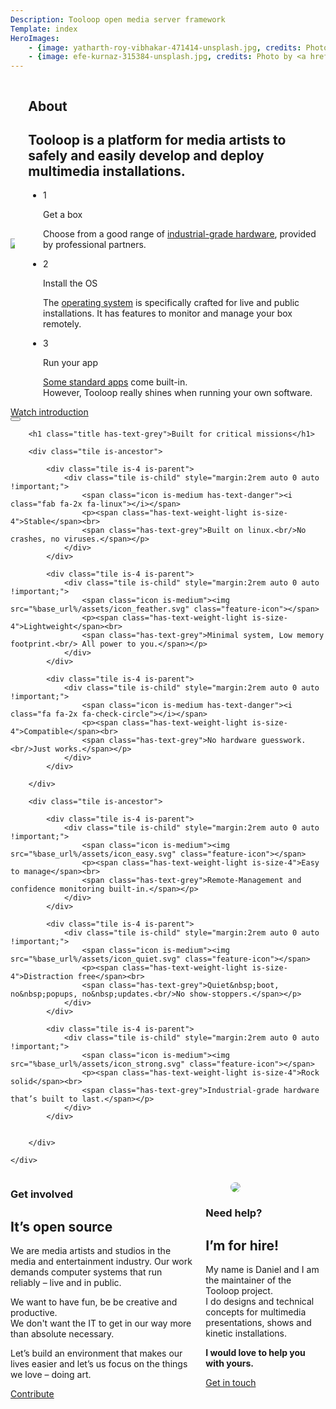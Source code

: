 ```yaml
---
Description: Tooloop open media server framework
Template: index
HeroImages: 
    - {image: yatharth-roy-vibhakar-471414-unsplash.jpg, credits: Photo by <a href="https://unsplash.com/photos/vJQCyAOegiI">yatharth roy vibhakar</a> on <a href="https://unsplash.com">Unsplash</a> }
    - {image: efe-kurnaz-315384-unsplash.jpg, credits: Photo by <a href="https://unsplash.com/photos/RnCPiXixooY">Efe Kurnaz</a> on <a href="https://unsplash.com">Unsplash</a> }
---
```


<section class="section is-medium">
    <div class="container">
        <div class="columns" style="align-items: center;">
            <div class="column is-half">
                <img src="%base_url%/assets/1-2-3-animation.gif" />
            </div>
            <div class="column is-half">
                <h1 class="title">About</h1>
                <h2 class="subtitle">Tooloop is a platform for media artists to safely and easily develop and deploy multimedia installations.</h2>
                <ul class="steps is-vertical">
                    <li class="steps-segment">
                        <span class="steps-marker">1</span>
                        <div class="steps-content">
                            <p class="is-size-4">Get a box</p>
                            <p>Choose from a good range of <a href="Boxes">industrial-grade hardware</a>, provided by professional partners.</p>
                        </div>
                    </li>
                    <li class="steps-segment">
                        <span class="steps-marker">2</span>
                        <div class="steps-content">
                            <p class="is-size-4">Install the OS</p>
                            <p>The <a href="OS">operating system</a> is specifically crafted for live and public installations. It has features to monitor and manage your box remotely.</p>
                        </div>
                    </li>
                    <li class="steps-segment">
                        <span class="steps-marker">3</span>
                        <div class="steps-content">
                            <p class="is-size-4">Run your app</p>
                            <p><a href="Apps">Some standard apps</a> come built-in.<br>However, Tooloop really shines when running your own software.</p>
                        </div>
                    </li>
                </ul>
            </div>
        </div>
    </div>
</section>

<section class="section hero is-dark is-bold has-text-centered">
    <div class="container content">
        <a href="javascript:loadIntroVideo()" class="is-size-4"><i class="fa fa-play-circle has-text-danger"></i> Watch introduction</a>
    </div>
</section>

<div id="intro-video-modal" class="modal">
    <div class="modal-background"></div>
    <div class="modal-content">
            <div class="videoWrapper">
            </div>
    </div>
    <button class="modal-close is-large" aria-label="close"></button>
</div>
<script type="text/javascript">
    function loadIntroVideo () {
        var videoWrapper = document.querySelector('#intro-video-modal .videoWrapper');
        // videoWrapper.innerHTML = '<iframe width="560" height="315" src="https://www.youtube-nocookie.com/embed/r2CbbBLVaPk?rel=0" frameborder="0" allow="autoplay; encrypted-media" allowfullscreen></iframe>';
        videoWrapper.innerHTML = '<iframe width="560" height="315" src="https://www.youtube-nocookie.com/embed/NpEaa2P7qZI?rel=0&amp;showinfo=0" frameborder="0" allow="autoplay; encrypted-media" allowfullscreen></iframe>';

        openModal('intro-video-modal');
    }
</script>

<section class="section hero is-medium is-light has-text-centered">
    <div class="container content">

        <h1 class="title has-text-grey">Built for critical missions</h1>  

        <div class="tile is-ancestor">

            <div class="tile is-4 is-parent">
                <div class="tile is-child" style="margin:2rem auto 0 auto !important;">
                    <span class="icon is-medium has-text-danger"><i class="fab fa-2x fa-linux"></i></span>
                    <p><span class="has-text-weight-light is-size-4">Stable</span><br>
                    <span class="has-text-grey">Built on linux.<br/>No crashes, no viruses.</span></p>
                </div>
            </div>

            <div class="tile is-4 is-parent">
                <div class="tile is-child" style="margin:2rem auto 0 auto !important;">
                    <span class="icon is-medium"><img src="%base_url%/assets/icon_feather.svg" class="feature-icon"></span>
                    <p><span class="has-text-weight-light is-size-4">Lightweight</span><br>
                    <span class="has-text-grey">Minimal system, Low memory footprint.<br/> All power to you.</span></p>
                </div>
            </div>

            <div class="tile is-4 is-parent">
                <div class="tile is-child" style="margin:2rem auto 0 auto !important;">
                    <span class="icon is-medium has-text-danger"><i class="fa fa-2x fa-check-circle"></i></span>
                    <p><span class="has-text-weight-light is-size-4">Compatible</span><br>
                    <span class="has-text-grey">No hardware guesswork.<br/>Just works.</span></p>
                </div>
            </div>

        </div>

        <div class="tile is-ancestor">

            <div class="tile is-4 is-parent">
                <div class="tile is-child" style="margin:2rem auto 0 auto !important;">
                    <span class="icon is-medium"><img src="%base_url%/assets/icon_easy.svg" class="feature-icon"></span>
                    <p><span class="has-text-weight-light is-size-4">Easy to manage</span><br>
                    <span class="has-text-grey">Remote-Management and confidence monitoring built-in.</span></p>
                </div>
            </div>

            <div class="tile is-4 is-parent">
                <div class="tile is-child" style="margin:2rem auto 0 auto !important;">
                    <span class="icon is-medium"><img src="%base_url%/assets/icon_quiet.svg" class="feature-icon"></span>
                    <p><span class="has-text-weight-light is-size-4">Distraction free</span><br>
                    <span class="has-text-grey">Quiet&nbsp;boot, no&nbsp;popups, no&nbsp;updates.<br/>No show-stoppers.</span></p>
                </div>
            </div>

            <div class="tile is-4 is-parent">
                <div class="tile is-child" style="margin:2rem auto 0 auto !important;">
                    <span class="icon is-medium"><img src="%base_url%/assets/icon_strong.svg" class="feature-icon"></span>
                    <p><span class="has-text-weight-light is-size-4">Rock solid</span><br>
                    <span class="has-text-grey">Industrial-grade hardware that’s built to last.</span></p>
                </div>
            </div>


        </div>

    </div>
</section>

<section class="section is-medium">
    <div class="container">
        <div class="columns ">
            <div class="column">
                <article class="media">
                    <figure class="media-left">
                        <p class="image is-96x96">
                            <i class="fab fa-osi has-text-primary" style="font-size: 96px; margin: 0px;"></i>
                        </p>
                    </figure>
                    <div class="media-content">
                        <h1 class="title">Get involved</h1>
                        <h2 class="subtitle">It’s open source</h2>
                        <div class="content">
                             <p>We are media artists and studios in the media and entertainment industry. Our work demands computer systems that run reliably – live and in public.</p>
                            <p>We want to have fun, be be creative and productive.<br> We don't want the IT to get in our way more than absolute necessary.</p>
                            <p>Let’s build an environment that makes our lives easier and let’s us focus on the things we love – doing art.</p>
                            <a href="Development" class="button is-info">Contribute</a>
                        </div>
                    </div>
                </article>
            </div>
            <div class="column">
                <article class="media">
                    <figure class="media-left">
                        <p class="image is-96x96">
                            <img src="%base_url%/assets/profile-vollstock.jpg" style="border-radius: 100%;">
                        </p>
                    </figure>
                    <div class="media-content">
                        <h1 class="title">Need help?</h1>
                        <h2 class="subtitle has-text-danger">I’m for hire!  </h2>
                        <div class="content">
                            <p>My name is Daniel and I am the maintainer of the Tooloop project.<br>
                            I do designs and technical concepts for multimedia presentations, shows and kinetic installations.</p>
                            <p><strong>I would love to help you with yours.</strong></p>
                            <a href="https://www.vollstock.de/" class="button is-primary">Get in touch</a>
                        </div>
                    </div>
                </article>
            </div>
        </div>
    </div>
</section>